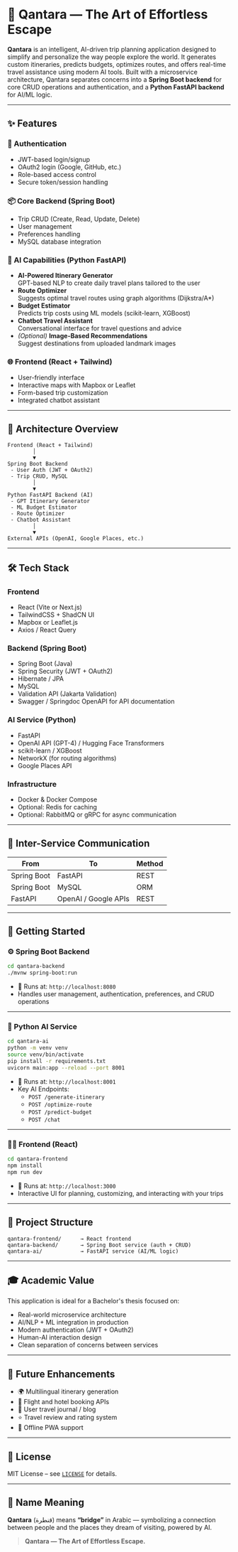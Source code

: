 # 🌉 Qantara — The Art of Effortless Escape

**Qantara** is an intelligent, AI-driven trip planning application designed to simplify and personalize the way people explore the world. It generates custom itineraries, predicts budgets, optimizes routes, and offers real-time travel assistance using modern AI tools. Built with a microservice architecture, Qantara separates concerns into a **Spring Boot backend** for core CRUD operations and authentication, and a **Python FastAPI backend** for AI/ML logic.

---

## ✨ Features

### 🔐 Authentication
- JWT-based login/signup
- OAuth2 login (Google, GitHub, etc.)
- Role-based access control
- Secure token/session handling

### 📦 Core Backend (Spring Boot)
- Trip CRUD (Create, Read, Update, Delete)
- User management
- Preferences handling
- MySQL database integration

### 🧠 AI Capabilities (Python FastAPI)
- **AI-Powered Itinerary Generator**  
  GPT-based NLP to create daily travel plans tailored to the user
- **Route Optimizer**  
  Suggests optimal travel routes using graph algorithms (Dijkstra/A*)
- **Budget Estimator**  
  Predicts trip costs using ML models (scikit-learn, XGBoost)
- **Chatbot Travel Assistant**  
  Conversational interface for travel questions and advice
- *(Optional)* **Image-Based Recommendations**  
  Suggest destinations from uploaded landmark images

### 🌐 Frontend (React + Tailwind)
- User-friendly interface
- Interactive maps with Mapbox or Leaflet
- Form-based trip customization
- Integrated chatbot assistant

---

## 🧱 Architecture Overview

```
Frontend (React + Tailwind)
        │
        ▼
Spring Boot Backend
 - User Auth (JWT + OAuth2)
 - Trip CRUD, MySQL
        │
        ▼
Python FastAPI Backend (AI)
 - GPT Itinerary Generator
 - ML Budget Estimator
 - Route Optimizer
 - Chatbot Assistant
        │
        ▼
External APIs (OpenAI, Google Places, etc.)
```

---

## 🛠️ Tech Stack

### Frontend
- React (Vite or Next.js)
- TailwindCSS + ShadCN UI
- Mapbox or Leaflet.js
- Axios / React Query

### Backend (Spring Boot)
- Spring Boot (Java)
- Spring Security (JWT + OAuth2)
- Hibernate / JPA
- MySQL
- Validation API (Jakarta Validation)
- Swagger / Springdoc OpenAPI for API documentation

### AI Service (Python)
- FastAPI
- OpenAI API (GPT-4) / Hugging Face Transformers
- scikit-learn / XGBoost
- NetworkX (for routing algorithms)
- Google Places API

### Infrastructure
- Docker & Docker Compose
- Optional: Redis for caching
- Optional: RabbitMQ or gRPC for async communication

---

## 🔁 Inter-Service Communication

| From        | To        | Method |
|-------------|-----------|--------|
| Spring Boot | FastAPI   | REST   |
| Spring Boot | MySQL     | ORM    |
| FastAPI     | OpenAI / Google APIs | REST |

---

## 🚀 Getting Started

### ⚙️ Spring Boot Backend

```bash
cd qantara-backend
./mvnw spring-boot:run
```

- 📍 Runs at: `http://localhost:8080`
- Handles user management, authentication, preferences, and CRUD operations

---

### 🤖 Python AI Service

```bash
cd qantara-ai
python -m venv venv
source venv/bin/activate
pip install -r requirements.txt
uvicorn main:app --reload --port 8001
```

- 📍 Runs at: `http://localhost:8001`
- Key AI Endpoints:
  - `POST /generate-itinerary`
  - `POST /optimize-route`
  - `POST /predict-budget`
  - `POST /chat`

---

### 🧑‍💻 Frontend (React)

```bash
cd qantara-frontend
npm install
npm run dev
```

- 📍 Runs at: `http://localhost:3000`
- Interactive UI for planning, customizing, and interacting with your trips

---

## 📐 Project Structure

```
qantara-frontend/      → React frontend
qantara-backend/       → Spring Boot service (auth + CRUD)
qantara-ai/            → FastAPI service (AI/ML logic)
```

---

## 🎓 Academic Value

This application is ideal for a Bachelor's thesis focused on:

- Real-world microservice architecture
- AI/NLP + ML integration in production
- Modern authentication (JWT + OAuth2)
- Human-AI interaction design
- Clean separation of concerns between services

---

## 🔮 Future Enhancements

- 🌍 Multilingual itinerary generation
- 🏨 Flight and hotel booking APIs
- 📓 User travel journal / blog
- ⭐ Travel review and rating system
- 📶 Offline PWA support

---

## 📄 License

MIT License – see [`LICENSE`](./LICENSE) for details.

---

## 🔗 Name Meaning

**Qantara** (قنطرة) means **“bridge”** in Arabic — symbolizing a connection between people and the places they dream of visiting, powered by AI.

> **Qantara — The Art of Effortless Escape.**
